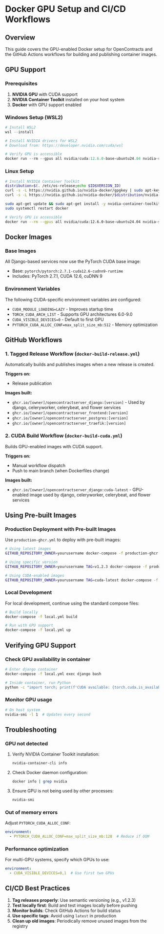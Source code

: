 # Docker GPU Setup and CI/CD Workflows

## Overview

This guide covers the GPU-enabled Docker setup for OpenContracts and the GitHub Actions workflows for building and publishing container images.

## GPU Support

### Prerequisites

1. **NVIDIA GPU** with CUDA support
2. **NVIDIA Container Toolkit** installed on your host system
3. **Docker** with GPU support enabled

### Windows Setup (WSL2)

```powershell
# Install WSL2
wsl --install

# Install NVIDIA drivers for WSL2
# Download from: https://developer.nvidia.com/cuda/wsl

# Verify GPU is accessible
docker run --rm --gpus all nvidia/cuda:12.6.0-base-ubuntu24.04 nvidia-smi
```

### Linux Setup

```bash
# Install NVIDIA Container Toolkit
distribution=$(. /etc/os-release;echo $ID$VERSION_ID)
curl -s -L https://nvidia.github.io/nvidia-docker/gpgkey | sudo apt-key add -
curl -s -L https://nvidia.github.io/nvidia-docker/$distribution/nvidia-docker.list | sudo tee /etc/apt/sources.list.d/nvidia-docker.list

sudo apt-get update && sudo apt-get install -y nvidia-container-toolkit
sudo systemctl restart docker

# Verify GPU is accessible
docker run --rm --gpus all nvidia/cuda:12.6.0-base-ubuntu24.04 nvidia-smi
```

## Docker Images

### Base Images

All Django-based services now use the PyTorch CUDA base image:
- Base: `pytorch/pytorch:2.7.1-cuda12.6-cudnn9-runtime`
- Includes: PyTorch 2.7.1, CUDA 12.6, cuDNN 9

### Environment Variables

The following CUDA-specific environment variables are configured:
- `CUDA_MODULE_LOADING=LAZY` - Improves startup time
- `TORCH_CUDA_ARCH_LIST` - Supports GPU architectures 6.0-9.0
- `CUDA_VISIBLE_DEVICES=0` - Default to first GPU
- `PYTORCH_CUDA_ALLOC_CONF=max_split_size_mb:512` - Memory optimization

## GitHub Workflows

### 1. Tagged Release Workflow (`docker-build-release.yml`)

Automatically builds and publishes images when a new release is created.

**Triggers on:**
- Release publication

**Images built:**
- `ghcr.io/[owner]/opencontractserver_django:[version]` - Used by django, celeryworker, celerybeat, and flower services
- `ghcr.io/[owner]/opencontractserver_frontend:[version]`
- `ghcr.io/[owner]/opencontractserver_postgres:[version]`
- `ghcr.io/[owner]/opencontractserver_traefik:[version]`

### 2. CUDA Build Workflow (`docker-build-cuda.yml`)

Builds GPU-enabled images with CUDA support.

**Triggers on:**
- Manual workflow dispatch
- Push to main branch (when Dockerfiles change)

**Images built:**
- `ghcr.io/[owner]/opencontractserver_django:cuda-latest` - GPU-enabled image used by django, celeryworker, celerybeat, and flower services

## Using Pre-built Images

### Production Deployment with Pre-built Images

Use `production-ghcr.yml` to deploy with pre-built images:

```bash
# Using latest images
GITHUB_REPOSITORY_OWNER=yourusername docker-compose -f production-ghcr.yml up -d

# Using specific version
GITHUB_REPOSITORY_OWNER=yourusername TAG=v1.2.3 docker-compose -f production-ghcr.yml up -d

# Using CUDA-enabled images
GITHUB_REPOSITORY_OWNER=yourusername TAG=cuda-latest docker-compose -f production-ghcr.yml up -d
```

### Local Development

For local development, continue using the standard compose files:

```bash
# Build locally
docker-compose -f local.yml build

# Run with GPU support
docker-compose -f local.yml up
```

## Verifying GPU Support

### Check GPU availability in container

```bash
# Enter django container
docker-compose -f local.yml exec django bash

# Inside container, run Python
python -c "import torch; print(f'CUDA available: {torch.cuda.is_available()}'); print(f'GPU count: {torch.cuda.device_count()}')"
```

### Monitor GPU usage

```bash
# On host system
nvidia-smi -l 1  # Updates every second
```

## Troubleshooting

### GPU not detected

1. Verify NVIDIA Container Toolkit installation:
   ```bash
   nvidia-container-cli info
   ```

2. Check Docker daemon configuration:
   ```bash
   docker info | grep nvidia
   ```

3. Ensure GPU is not being used by other processes:
   ```bash
   nvidia-smi
   ```

### Out of memory errors

Adjust `PYTORCH_CUDA_ALLOC_CONF`:
```yaml
environment:
  - PYTORCH_CUDA_ALLOC_CONF=max_split_size_mb:128  # Reduce if OOM
```

### Performance optimization

For multi-GPU systems, specify which GPUs to use:
```yaml
environment:
  - CUDA_VISIBLE_DEVICES=0,1  # Use first two GPUs
```

## CI/CD Best Practices

1. **Tag releases properly**: Use semantic versioning (e.g., v1.2.3)
2. **Test locally first**: Build and test images locally before pushing
3. **Monitor builds**: Check GitHub Actions for build status
4. **Use specific tags**: Avoid using `latest` in production
5. **Clean up old images**: Periodically remove unused images from the registry 